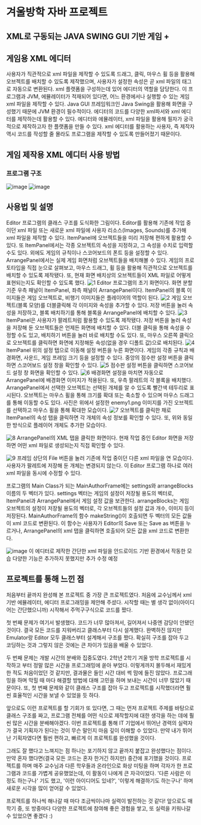 # 겨울방학 자바 프로젝트

## XML로 구동되는 JAVA SWING GUI 기반 게임 +
## 게임용 XML 에디터

사용자가 직관적으로 xml 파일을 제작할 수 있도록 드래그, 클릭, 마우스 휠 등을 활용해 오브젝트를 배치할 수 있도록 제작했으며, 사용자가 설정한 속성은 곧 xml 파일의 태그로 자동으로 변환된다.
 xml 플랫폼을 구성하는데 있어 에디터의 역할을 담당한다. 이 프로그램과 JVM, 에뮬레이터가 적재되어 있다면, 어느 환경에서나 실행할 수 있는 게임 xml 파일을 제작할 수 있다. Java GUI 프레임워크인 Java Swing을 활용해 화면을 구성했기 때문에 JVM 환경이 필수적이다.
 에디터의 코드를 다양한 xml파서와 xml 에디터를 제작하는데 활용할 수 있다. 에디터와 에뮬레이터, xml 파일을 활용해 필자가 궁극적으로 제작하고자 한 플랫폼을 만들 수 있다. xml 에디터를 활용하는 사용자, 즉 제작자 역시 코드를 작성할 줄 몰라도 프로그램을 제작할 수 있도록 만들어졌기 때문이다.

## 게임 제작용 XML 에디터 사용 방법
### 프로그램 구조
![image](https://github.com/Jun-Young-Seo/JAVA_SwingGUI_XML_Game_Emulator_And_Editor/assets/128452954/56c6794f-7a4e-4ccd-b1e6-359c794ae446)
![image](https://github.com/Jun-Young-Seo/JAVA_SwingGUI_XML_Game_Emulator_And_Editor/assets/128452954/dc0a5fc4-cc31-423e-8b11-88851d7635aa)


## 사용법 및 설명
Editor 프로그램의 클래스 구조를 도식화한 그림이다. Editor를 활용해 기존에 작업 중이던 xml 파일 또는 새로운 xml 파일에 사용자 리소스(Images, Sounds)를 추가해 xml 파일을 제작할 수 있다. ItemPanel에 오브젝트들을 미리 저장해 편하게 활용할 수 있다. 또 ItemPanel에서는 각종 오브젝트의 속성을 지정하고, 그 속성을 수치로 입력할 수도 있다. 외에도 게임의 규칙이나 스코어보드의 폰트 등을 설정할 수 있다.
ArrangePanel에서는 실제 게임 화면처럼 오브젝트들을 배치해볼 수 있다. 게임의 프로토타입을 직접 눈으로 살펴보고, 마우스 드래그, 휠 등을 활용해 직관적으로 오브젝트를 배치할 수 있도록 제작됐다. 또, 현재 화면 배치상의 오브젝트들이 XML 파일로 어떻게 표현되는지도 확인할 수 있도록 했다.
![1](https://github.com/Jun-Young-Seo/JAVA_SwingGUI_XML_Game_Emulator_And_Editor/assets/128452954/977e4c3f-deb9-4e2e-a79b-4d98f30069a5)
Editor 프로그램의 초기 화면이다. 화면 분할 기준 우측 패널이 ItemPanel, 좌측 패널이 ArrangePanel이다. ItemPanel의 블록 이미지들은 게임 오브젝트로, 비행기 이미지들은 플레이어의 역할이 된다.
![2](https://github.com/Jun-Young-Seo/JAVA_SwingGUI_XML_Game_Emulator_And_Editor/assets/128452954/6b83da0d-ceee-412a-b3a5-bfeba7d3355c)
게임 오브젝트(블록 모양)를 더블클릭해 각 이미지와 속성을 추가할 수 있다. 저장 버튼을 눌러 속성을 저장하고, 블록 배치하기를 통해 블록을 ArrangePanel에 배치할 수 있다.
![3](https://github.com/Jun-Young-Seo/JAVA_SwingGUI_XML_Game_Emulator_And_Editor/assets/128452954/0c14fef3-942a-4825-833a-d49641845130)
ItemPanel은 사용자가 팔레트처럼 활용할 수 있도록 제작됐다. 저장 버튼을 눌러 속성을 저장해 둔 오브젝트들은 언제든 화면에 배치할 수 있다. 더블 클릭을 통해 속성을 수정할 수도 있고, 배치하기 버튼을 눌러 바로 배치할 수도 있다. 또, 마우스 오른쪽 클릭으로 오브젝트를 클릭하면 화면에 지정해둔 속성(없을 경우 디폴트 값)으로 배치된다.
![4](https://github.com/Jun-Young-Seo/JAVA_SwingGUI_XML_Game_Emulator_And_Editor/assets/128452954/664ac6d2-5288-4240-820b-c973ee802d70)
ItemPanel 위의 설정 탭으로 이동해 설정 버튼을 누른 화면이다. 게임의 각종 규칙과 배경화면, 사운드, 게임 프레임 크기 등을 설정할 수 있다. 중앙의 점수판 설정 버튼을 클릭하면 스코어보드 설정 창을 확인할 수 있다.
![5](https://github.com/Jun-Young-Seo/JAVA_SwingGUI_XML_Game_Emulator_And_Editor/assets/128452954/0f5c0b20-037a-4eac-8b1a-6c3d44e94a40)
점수판 설정 버튼을 클릭하면 스코어보드 설정 창 화면을 확인할 수 있다.
![6](https://github.com/Jun-Young-Seo/JAVA_SwingGUI_XML_Game_Emulator_And_Editor/assets/128452954/325b1787-5bcd-4581-8731-2341f252cfe3)
배경화면 설정을 마치면 자동으로 ArrangePanel에 배경화면 이미지가 적용된다. 또, 우측 팔레트의 각 블록을 배치했다. ArrangePanel에서 선택한 오브젝트는 선택된 개체를 알 수 있도록 빨간색 테두리로 표시된다. 오브젝트는 마우스 휠을 통해 크기를 확대 또는 축소할 수 있으며 마우스 드래그를 통해 이동할 수도 있다. 사진은 위에서 설정한 enemy1.png 이미지를 가진 오브젝트를 선택하고 마우스 휠을 통해 확대한 모습이다.
![7](https://github.com/Jun-Young-Seo/JAVA_SwingGUI_XML_Game_Emulator_And_Editor/assets/128452954/cb877bc2-04d1-4d99-9209-ed3a13633897)
오브젝트를 클릭한 채로 ItemPanel의 속성 탭을 클릭하면 각 개체의 속성 정보를 확인할 수 있다. 또, 위와 동일한 방식으로 플레이어 개체도 추가한 모습이다.

![8](https://github.com/Jun-Young-Seo/JAVA_SwingGUI_XML_Game_Emulator_And_Editor/assets/128452954/bba30ba1-afad-4e20-a6d0-028724924015)
ArrangePanel의 XML 탭을 클릭한 화면이다. 현재 작업 중인 Editor 화면을 저장하면 어떤 xml 파일로 생성되는지 직접 확인할 수 있다. 

![9](https://github.com/Jun-Young-Seo/JAVA_SwingGUI_XML_Game_Emulator_And_Editor/assets/128452954/7f88575e-4933-4bfd-b6de-e0d39313f2e4)
프레임 상단의 File 버튼을 눌러 기존에 작업 중이던 다른 xml 파일을 연 모습이다. 사용자가 팔레트에 저장해 둔 개체는 변경되지 않는다. 이 Editor 프로그램 하나로 여러 xml 파일을 동시에 수정할 수 있다.


프로그램의 Main Class가 되는 MainAuthorFrame에는 settings와 arrangeBlocks 이름의 두 벡터가 있다. settings 벡터는 게임의 설정이 저장될 용도의 벡터로, ItemPanel과 ArrangePanel에서 게임 설정 값을 보관한다. arrangeBlocks는 게임 오브젝트의 설정이 저장될 용도의 벡터로, 각 오브젝트들의 설정 값과 개수, 이미지 등이 저장된다.
 MainAuthorFrame의 함수 makeString()이 호출되면 두 벡터의 모든 값들이 xml 코드로 변환된다. 이 함수는 사용자가 Editor의 Save 또는 Save as 버튼을 누르거나, ArrangePanel의 xml 탭을 클릭하면 호출되어 모든 값을 xml 코드로 변환한다.

![image](https://github.com/Jun-Young-Seo/JAVA_SwingGUI_XML_Game_Emulator_And_Editor/assets/128452954/1f51a2b0-e628-44db-8051-df6101c7d9b4)
이 에디터로 제작한 간단한 xml 파일을 안드로이드 기반 환경에서 작동한 모습
다양한 기능은 추가하지 못했지만 추가 수정 예정


## 프로젝트를 통해 느낀 점

처음부터 끝까지 완성해 본 프로젝트 중 가장 큰 프로젝트였다. 처음에 교수님께서 xml 기반 에뮬레이터, 에디터 프로그래밍을 제안해 주셨다. 시작할 때는 별 생각 없이(아이디어는 간단했으니까) 시작해서 주먹구구식으로 코드를 짰다.

첫 번째 문제가 여기서 발생했다. 코드가 너무 많아져서, 길어져서 나중엔 감당이 안됐던 것이다. 
결국 모든 코드를 지워버리고 클래스부터 다시 설계했다. 완벽하진 않지만 Emulator랑 Editor 모두 클래스부터 설계해서 구조를 짰다. 확실히 구조를 잡아 두고 코딩하는 것과 그렇지 않은 것에는 큰 차이가 있음을 배울 수 있었다.

두 번째 문제는 개발 시간의 분배와 집중도였다. 2학년 2학기 겨울 방학 프로젝트를 시작하고 부터 정말 많은 시간을 프로그래밍에 쏟아 부었다. 이렇게까지 몰두해서 재밌게 한 적도 처음이었던 것 같지만, 결과물은 들인 시간 대비 썩 맘에 들진 않았다. 
프로그래밍을 하며 막힐 때 마다 해결할 방법에 대해 고민을 하며 보내는 시간이 너무 많았기 때문이다. 또, 첫 번째 문제와 같이 클래스 구조를 잡아 두고 프로젝트를 시작했더라면 훨씬 효율적인 시간을 보낼 수 있었을 듯 하다.

앞으로도 이런 프로젝트를 할 기회가 또 있다면, 그 때는 먼저 프로젝트 주제를 바탕으로 클래스 구조를 짜고, 프로그램 전체를 어떤 식으로 제작할지에 대한 생각을 하는 데에 훨씬 많은 시간을 분배해야겠다. 이번 프로젝트를 통해
IT 기업에서 뛰어난 경력의 실력자가 결국 기획자가 된다는 것이 무슨 말인지 마음 깊이 이해할 수 있었다. 만약 내가 뛰어난 기획자였다면 훨씬 편하고, 빠르게 이 프로젝트를 완성했을 것이다.


그래도 잘 했다고 느껴지는 점 하나는 포기하지 않고 끝까지 붙잡고 완성했다는 점이다. 만약 혼자 했다면(결국 모든 코드는 혼자 한거긴 하지만) 중간에 포기했을 것이다. 프로젝트를 하며 매주 교수님과 다른 학우들과
온라인으로 화상 미팅을 하며 각자가 한 프로그램과 코드를 가볍게 공유했었는데, 이 활동이 나에게 큰 자극이었다. '다른 사람은 이정도 하는구나' 기도 했고, '이런 아이디어도 있네?', '이렇게 해결하기도 하는구나' 하며 새로운 시각을 많이 얻어갈 수
있었다.


프로젝트를 하나씩 해나갈 때 마다 조금씩이나마 실력이 발전하는 것 같다! 앞으로도 매 학기 중, 또 방중마다 다양한 프로젝트에 참여해 좋은 경험을 쌓고, 또 실력을 키워나갈 수 있었으면 좋겠다 :)
